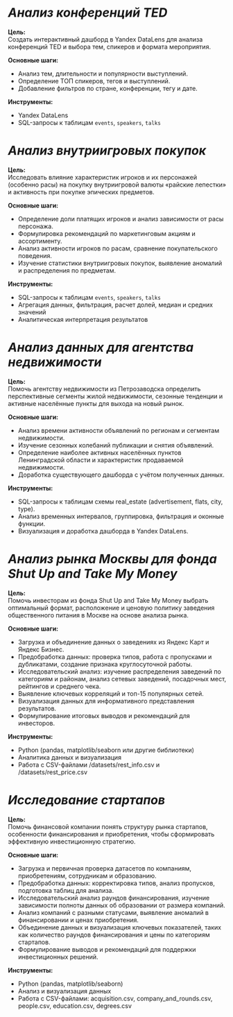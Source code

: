 # ***Анализ конференций TED***

**Цель:**  
Создать интерактивный дашборд в Yandex DataLens для анализа конференций TED и выбора тем, спикеров и формата мероприятия.  

**Основные шаги:**  
- Анализ тем, длительности и популярности выступлений.  
- Определение ТОП спикеров, тегов и выступлений.  
- Добавление фильтров по стране, конференции, тегу и дате.  

**Инструменты:**  
- Yandex DataLens  
- SQL-запросы к таблицам `events`, `speakers`, `talks`

# ***Анализ внутриигровых покупок***

**Цель:**  
Исследовать влияние характеристик игроков и их персонажей (особенно расы) на покупку внутриигровой валюты «райские лепестки» и активность при покупке эпических предметов.

**Основные шаги:**  
- Определение доли платящих игроков и анализ зависимости от расы персонажа.
- Формулировка рекомендаций по маркетинговым акциям и ассортименту.
- Анализ активности игроков по расам, сравнение покупательского поведения.
- Изучение статистики внутриигровых покупок, выявление аномалий и распределения по предметам. 

**Инструменты:**   
- SQL-запросы к таблицам `events`, `speakers`, `talks`
- Агрегация данных, фильтрация, расчет долей, медиан и средних значений
- Аналитическая интерпретация результатов

# ***Анализ данных для агентства недвижимости***

**Цель:**  
Помочь агентству недвижимости из Петрозаводска определить перспективные сегменты жилой недвижимости, сезонные тенденции и активные населённые пункты для выхода на новый рынок.

**Основные шаги:**  
- Анализ времени активности объявлений по регионам и сегментам недвижимости.
- Изучение сезонных колебаний публикации и снятия объявлений.
- Определение наиболее активных населённых пунктов Ленинградской области и характеристик продаваемой недвижимости.
- Доработка существующего дашборда с учётом полученных данных.

**Инструменты:**   
- SQL-запросы к таблицам схемы real_estate (advertisement, flats, city, type).
- Анализ временных интервалов, группировка, фильтрация и оконные функции.
- Визуализация и доработка дашборда в Yandex DataLens.

# ***Анализ рынка Москвы для фонда Shut Up and Take My Money***

**Цель:**  
Помочь инвесторам из фонда Shut Up and Take My Money выбрать оптимальный формат, расположение и ценовую политику заведения общественного питания в Москве на основе анализа рынка.

**Основные шаги:**  
- Загрузка и объединение данных о заведениях из Яндекс Карт и Яндекс Бизнес.
- Предобработка данных: проверка типов, работа с пропусками и дубликатами, создание признака круглосуточной работы.
- Исследовательский анализ: изучение распределения заведений по категориям и районам, анализ сетевых заведений, посадочных мест, рейтингов и среднего чека.
- Выявление ключевых корреляций и топ-15 популярных сетей.
- Визуализация данных для информативного представления результатов.
- Формулирование итоговых выводов и рекомендаций для инвесторов.

**Инструменты:**   
- Python (pandas, matplotlib/seaborn или другие библиотеки)
- Аналитика данных и визуализация
- Работа с CSV-файлами /datasets/rest_info.csv и /datasets/rest_price.csv

# ***Исследование стартапов***

**Цель:**  
Помочь финансовой компании понять структуру рынка стартапов, особенности финансирования и приобретения, чтобы сформировать эффективную инвестиционную стратегию.

**Основные шаги:**  
- Загрузка и первичная проверка датасетов по компаниям, приобретениям, сотрудникам и образованию.
- Предобработка данных: корректировка типов, анализ пропусков, подготовка таблиц для анализа.
- Исследовательский анализ раундов финансирования, изучение зависимости полноты данных об образовании от размера компаний.
- Анализ компаний с разными статусами, выявление аномалий в финансировании и ценах приобретения.
- Объединение данных и визуализация ключевых показателей, таких как количество раундов финансирования и цены по категориям стартапов.
- Формулирование выводов и рекомендаций для поддержки инвестиционных решений.

**Инструменты:**   
- Python (pandas, matplotlib/seaborn)
- Анализ и визуализация данных
- Работа с CSV-файлами: acquisition.csv, company_and_rounds.csv, people.csv, education.csv, degrees.csv
